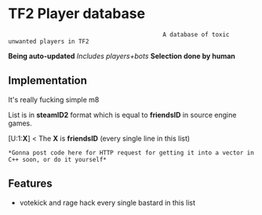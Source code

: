 
# TF2 Player database

                                                A database of toxic unwanted players in TF2
**Being auto-updated**
*Includes players+bots*
**Selection done by human**
## Implementation
It's really fucking simple m8

List is in **steamID2** format which is equal to **friendsID** in source engine games.


[U:1:**X**] < The **X** is **friendsID** (every single line in this list)

    *Gonna post code here for HTTP request for getting it into a vector in C++ soon, or do it yourself*
## Features

- votekick and rage hack every single bastard in this list

